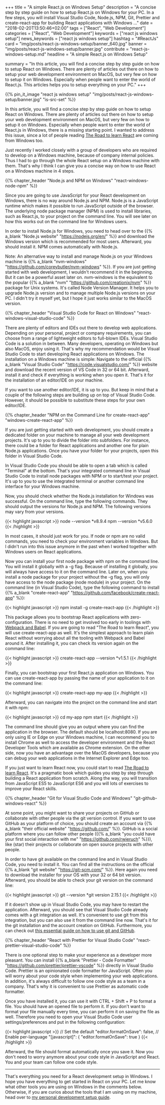 +++
title = "A simple React.js on Windows Setup"
description = "A concise step by step guide on how to setup React.js on Windows for your PC. In a few steps, you will install Visual Studio Code, Node.js, NPM, Git, Prettier and create-react-app for building React applications with Windows ..."
date = "2018-02-20T13:50:46+02:00"
tags = ["React", "Web Development"]
categories = ["React", "Web Development"]
keywords = ["react js windows setup"]
news_keywords = ["react js windows setup"]
hashtag = "#ReactJs"
card = "img/posts/react-js-windows-setup/banner_640.jpg"
banner = "img/posts/react-js-windows-setup/banner.jpg"
contribute = "react-js-windows-setup.md"
headline = "A simple React.js on Windows Setup"

summary = "In this article, you will find a concise step by step guide on how to setup React on Windows. There are plenty of articles out there on how to setup your web development environment on MacOS, but very few on how to setup it on Windows. Especially when people want to enter the world of React.js. This articles helps you to setup everything on your PC."
+++

{{% pin_it_image "react js windows setup" "img/posts/react-js-windows-setup/banner.jpg" "is-src-set" %}}

In this article, you will find a concise step by step guide on how to setup React on Windows. There are plenty of articles out there on how to setup your web development environment on MacOS, but very few on how to setup it on Windows. Especially when people want to enter the world of React.js in Windows, there is a missing starting point. I wanted to address this issue, since a lot of people reading [The Road to learn React](https://www.robinwieruch.de/the-road-to-learn-react/) are coming from Windows too.

Just recently I worked closely with a group of developers who are required to develop on a Windows machine, because of company internal policies. Thus I had to go through the whole React setup on a Windows machine with them. That's why I think I can give you a concise way on how to use React on a Windows machine in 4 steps.

{{% chapter_header "Node.js and NPM on Windows" "react-windows-node-npm" %}}

Since you are going to use JavaScript for your React development on Windows, there is no way around Node.js and NPM. Node.js is a JavaScript runtime which makes it possible to run JavaScript outside of the browser. The underlying node package manager (NPM) is used to install libraries, such as React.js, to your project on the command line. You will see later on how this works out on the command line for Windows users.

In order to install Node.js for Windows, you need to head over to the {{% a_blank "Node.js website" "https://nodejs.org/en/" %}} and download the Windows version which is recommended for most users. Afterward, you should install it. NPM comes automatically with Node.js.

Note: An alternative way to install and manage Node.js on your Windows machine is {{% a_blank "nvm-windows" "https://github.com/coreybutler/nvm-windows" %}}. If you are just getting started with web development, I wouldn't recommend it in the beginning. But it can be a powerful asset later on. nvm-windows is the equivalent to the popular {{% a_blank "nvm" "https://github.com/creationix/nvm" %}} package for Unix systems. It's called Node Version Manager. It helps you to upgrade Node.js version and to manage multiple Node.js versions on your PC. I didn't try it myself yet, but I hope it just works similar to the MacOS version.

{{% chapter_header "Visual Studio Code for React on Windows" "react-windows-visual-studio-code" %}}

There are plenty of editors and IDEs out there to develop web applications. Depending on your personal, project or company requirements, you can choose from a range of lightweight editors to full-blown IDEs. Visual Studio Code is a solution in between. Many developers, operating on Windows but also MacOS, enjoy using it. That's why my recommendation would be Visual Studio Code to start developing React applications on Windows. The installation on a Windows machine is simple: Navigate to the official {{% a_blank "Visual Studio Code" "https://code.visualstudio.com/" %}} website and download the recent version of VS Code in 32 or 64 bit. Afterward, install it and check if everything is working when you open it. That's it for the installation of an editor/IDE on your machine.

If you want to use another editor/IDE, it is up to you. But keep in mind that a couple of the following steps are building up on top of Visual Studio Code. However, it should be possible to substitute these steps for your own editor/IDE.

{{% chapter_header "NPM on the Command Line for create-react-app" "windows-create-react-app" %}}

If you are just getting started with web development, you should create a dedicated folder on your machine to manage all your web development projects. It's up to you to divide the folder into subfolders. For instance, there could be a folder for React applications and another one for plain Node.js applications. Once you have your folder for your projects, open this folder in Visual Studio Code.

In Visual Studio Code you should be able to open a tab which is called "Terminal" at the bottom. That's your integrated command line in Visual Studio Code to install node packages with NPM or to start/test your project. It's up to you to use the integrated terminal or another command line interface for your Windows machine.

Now, you should check whether the Node.js installation for Windows was successful. On the command line, type the following commands. They should output the versions for Node.js and NPM. The following versions may vary from your versions.

{{< highlight javascript >}}
node --version
*v8.9.4
npm --version
*v5.6.0
{{< /highlight >}}

In most cases, it should just work for you. If node or npm are no valid commands, you need to check your environment variables in Windows. But I didn't run into this issue anymore in the past when I worked together with Windows users on React applications.

Now you can install your first node package with npm on the command line. You will install it globally with a -g flag. Because of installing it globally, you will always have access to it on the command line. Later on, when you install a node package for your project without the -g flag, you will only have access to the node package (node module) in your project. On the command line (in Visual Studio Code), type the following command to install {{% a_blank "create-react-app" "https://github.com/facebook/create-react-app" %}}:

{{< highlight javascript >}}
npm install -g create-react-app
{{< /highlight >}}

This package allows you to bootstrap React applications with zero-configuration. There is no need to get involved too early in toolings with [Webpack and Babel](https://github.com/rwieruch/minimal-react-webpack-babel-setup). If you are going to read "The Road to learn React", you will use create-react-app as well. It's the simplest approach to learn plain React without worrying about all the tooling with Webpack and Babel around it. After installing it, you can check its version again on the command line:

{{< highlight javascript >}}
create-react-app --version
*v1.5.1
{{< /highlight >}}

Finally, you can bootstrap your first React.js application on Windows. You can use create-react-app by passing the name of your application to it on the command line:

{{< highlight javascript >}}
create-react-app my-app
{{< /highlight >}}

Afterward, you can navigate into the project on the command line and start it with npm:

{{< highlight javascript >}}
cd my-app
npm start
{{< /highlight >}}

The command line should give you an output where you can find the application in the browser. The default should be localhost:8080. If you are only using IE or Edge on your Windows machine, I can recommend you to install Chrome as well to access the developer environment and the React Developer Tools which are available as Chrome extension. On the other side, now you have an advantage over the MacOS developers, because you can debug your web applications in the Internet Explorer and Edge too.

If you just want to learn React now, you could start to read [The Road to learn React](https://www.robinwieruch.de/the-road-to-learn-react/). It's a pragmatic book which guides you step by step through building a React application from scratch. Along the way, you will transition from JavaScript ES5 to JavaScript ES6 and you will lots of exercises to improve your React skills.

{{% chapter_header "Git for Visual Studio Code and Windows" "git-github-windows-react" %}}

At some point, you might want to share your projects on GitHub or collaborate with other people via the git version control. If you want to use GitHub as your platform of choice, you should create an account via {{% a_blank "their official website" "https://github.com/" %}}. GitHub is a social platform where you can follow other people ({{% a_blank "you could have your first social interaction with me" "https://github.com/rwieruch" %}}), like (star) their projects or collaborate on open source projects with other people.

In order to have git available on the command line and in Visual Studio Code, you need to install it. You can find all the instructions on the official {{% a_blank "git website" "https://git-scm.com/" %}}. Here again you need to download the installer for your OS with your 32 or 64 bit version. Afterward, you should be able to check your git version on the command line:

{{< highlight javascript >}}
git --version
*git version 2.15.1
{{< /highlight >}}

If it doesn't show up in Visual Studio Code, you may have to restart the application. Afterward, you should see that Visual Studio Code already comes with a git integration as well. It's convenient to use git from this integration, but you can also use it from the command line now. That's it for the git installation and the account creation on GitHub. Furthermore, you can check out [this essential guide on how to use git and GitHub](https://www.robinwieruch.de/git-essential-commands/).

{{% chapter_header "React with Prettier for Visual Studio Code" "react-prettier-visual-studio-code" %}}

There is one optional step to make your experience as a developer more pleasant. You can install {{% a_blank "Prettier - Code Formatter" "https://github.com/prettier/prettier-vscode" %}} directly in Visual Studio Code. Prettier is an opinionated code formatter for JavaScript. Often you will worry about your code style when implementing your web applications. In addition, it's always difficult to follow one code style as a team in a company. That's why it is convenient to use Prettier as automatic code formatter.

Once you have installed it, you can use it with CTRL + Shift + P to format a file. You should have an opened file to perform it. If you don't want to format your file manually every time, you can perform it on saving the file as well. Therefore you need to open your Visual Studio Code user settings/preferences and put in the following configuration:

{{< highlight javascript >}}
// Set the default
"editor.formatOnSave": false,
// Enable per-language
"[javascript]": {
    "editor.formatOnSave": true
}
{{< /highlight >}}

Afterward, the file should format automatically once you save it. Now you don't need to worry anymore about your code style in JavaScript and React. You and your team can follow one code style.

<hr class="section-divider">

That's everything you need for a React development setup in Windows. I hope you have everything to get started in React on your PC. Let me know what other tools you are using on Windows in the comments below. Otherwise, if you are curios about the tools that I am using on my machine, head over to [my personal development setup guide](https://www.robinwieruch.de/developer-setup).
